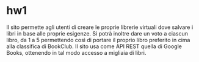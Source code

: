 # hw1

Il sito permette agli utenti di creare le proprie librerie virtuali dove salvare i libri in base alle proprie esigenze. Si potrà inoltre dare un voto a ciascun libro, da 1 a 5 permettendo così di portare il proprio libro preferito in cima alla classifica di BookClub.
Il sito usa come API REST quella di Google Books, ottenendo in tal modo accesso a migliaia di libri.
